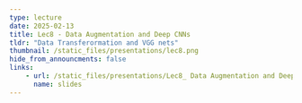 ```yaml
---
type: lecture
date: 2025-02-13
title: Lec8 - Data Augmentation and Deep CNNs
tldr: "Data Transferormation and VGG nets"
thumbnail: /static_files/presentations/lec8.png
hide_from_announcments: false
links:
    - url: /static_files/presentations/Lec8_ Data Augmentation and Deep CNNs.pdf
      name: slides
---
```

